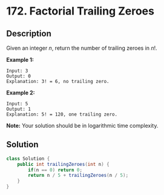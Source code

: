 # 172. Factorial Trailing Zeroes

## Description

Given an integer *n*, return the number of trailing zeroes in *n*!.

**Example 1:**

```
Input: 3
Output: 0
Explanation: 3! = 6, no trailing zero.
```

**Example 2:**

```
Input: 5
Output: 1
Explanation: 5! = 120, one trailing zero.
```

**Note:** Your solution should be in logarithmic time complexity.



## Solution

```java
class Solution {
    public int trailingZeroes(int n) {
        if(n == 0) return 0;
        return n / 5 + trailingZeroes(n / 5);
    }
}
```

